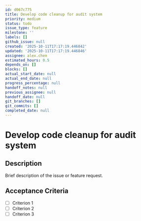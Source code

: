 ```yaml
---
id: d067c775
title: Develop code cleanup for audit system
priority: medium
status: todo
issue_type: feature
milestone: ''
labels: []
github_issue: null
created: '2025-10-11T17:17:19.446842'
updated: '2025-10-11T17:17:19.446846'
assignee: alex.chen
estimated_hours: 0.5
depends_on: []
blocks: []
actual_start_date: null
actual_end_date: null
progress_percentage: null
handoff_notes: null
previous_assignee: null
handoff_date: null
git_branches: []
git_commits: []
completed_date: null
---
```


# Develop code cleanup for audit system

## Description

Brief description of the issue or feature request.

## Acceptance Criteria

- [ ] Criterion 1
- [ ] Criterion 2
- [ ] Criterion 3